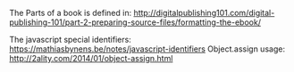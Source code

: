 ﻿The Parts of a book is defined in:
http://digitalpublishing101.com/digital-publishing-101/part-2-preparing-source-files/formatting-the-ebook/

The javascript special identifiers: https://mathiasbynens.be/notes/javascript-identifiers
Object.assign usage: http://2ality.com/2014/01/object-assign.html
